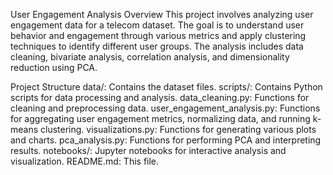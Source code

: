 User Engagement Analysis
Overview
This project involves analyzing user engagement data for a telecom dataset. The goal is to understand user behavior and engagement through various metrics and apply clustering techniques to identify different user groups. The analysis includes data cleaning, bivariate analysis, correlation analysis, and dimensionality reduction using PCA.

Project Structure
data/: Contains the dataset files.
scripts/: Contains Python scripts for data processing and analysis.
data_cleaning.py: Functions for cleaning and preprocessing data.
user_engagement_analysis.py: Functions for aggregating user engagement metrics, normalizing data, and running k-means clustering.
visualizations.py: Functions for generating various plots and charts.
pca_analysis.py: Functions for performing PCA and interpreting results.
notebooks/: Jupyter notebooks for interactive analysis and visualization.
README.md: This file.